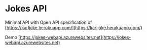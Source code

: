 # Jokes API

Minimal API with Open API specification of [https://karljoke.herokuapp.com/](https://karljoke.herokuapp.com/)

Demo [https://jokes-webapi.azurewebsites.net](https://jokes-webapi.azurewebsites.net)